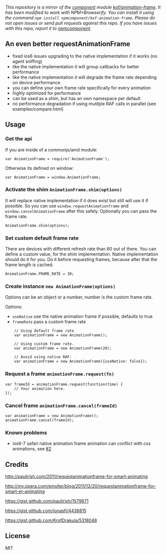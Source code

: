 *This repository is a mirror of the [component](http://component.io) module [kof/animation-frame](http://github.com/kof/animation-frame). It has been modified to work with NPM+Browserify. You can install it using the command `npm install npmcomponent/kof-animation-frame`. Please do not open issues or send pull requests against this repo. If you have issues with this repo, report it to [npmcomponent](https://github.com/airportyh/npmcomponent).*
## An even better requestAnimationFrame

- fixed ios6 issues upgrading to the native implementation if it works (no agent sniffing)
- like the native implementation it will group callbacks for better performance
- like the native implementation it will degrade the frame rate depending on device performance
- you can define your own frame rate specifically for every animation
- highly optimized for performance
- can be used as a shim, but has an own namespace per default
- no performance degradation if using mutilple RAF calls in parallel (see examples/compare.html)

## Usage

### Get the api

If you are inside of a commonjs/amd module:

    var AnimationFrame = require('AnimationFrame');

Otherwise its defined on window:

    var AnimationFrame = window.AnimationFrame;

### Activate the shim `AnimationFrame.shim(options)`

It will replace native implementation if it does exist but still will use it if possible.
So you can use `window.requestAnimationframe` and `window.cancelAnimationFrame` after this  safely. Optionally you can pass the frame rate.

    AnimationFrame.shim(options);

### Set custom default frame rate

There are devices with different refresh rate than 60 out of there. You can define a custom value, for the shim implementation. Native implementation should do it for you.
Do it before requesting frames, because after that the frame length is cached.

    AnimationFrame.FRAME_RATE = 30;

### Create instance `new AnimationFrame(options)`

Options can be an object or a number, number is the custom frame rate.

Options:
   - `useNative` use the native animation frame if possible, defaults to true
   - `frameRate` pass a custom frame rate

```
    // Using default frame rate
    var animationFrame = new AnimationFrame();

    // Using custom frame rate.
    var animationFrame = new AnimationFrame(20);

    // Avoid using native RAF:
    var animationFrame = new AnimationFrame({useNative: false});
```

### Request a frame `animationFrame.request(fn)`

    var frameId = animationFrame.request(function(time) {
        // Your animation here.
    });


### Cancel frame `animationFrame.cancel(frameId)`

    var animationFrame = new AnimationFrame();
    animationFrame.cancel(frameId);

### Known problems
- ios6-7 safari native animation frame animation can conflict with css animations, see [#2](/../../issues/2)

## Credits

http://paulirish.com/2011/requestanimationframe-for-smart-animating

http://my.opera.com/emoller/blog/2011/12/20/requestanimationframe-for-smart-er-animating

https://gist.github.com/paulirish/1579671

https://gist.github.com/jonasfj/4438815

https://gist.github.com/KrofDrakula/5318048

## License

MIT
